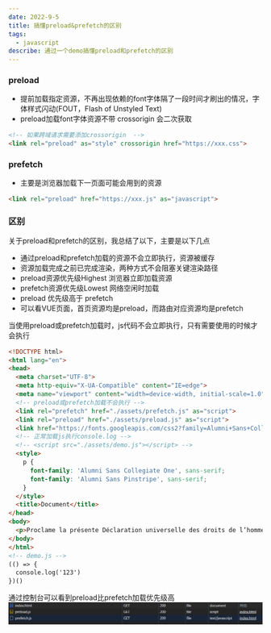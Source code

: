 ```yaml
---
date: 2022-9-5
title: 搞懂preload&prefetch的区别
tags:
  - javascript
describe: 通过一个demo搞懂preload和prefetch的区别
---
```


### preload

- 提前加载指定资源，不再出现依赖的font字体隔了一段时间才刷出的情况，字体样式闪动(FOUT，Flash of Unstyled Text)
- preload加载font字体资源不带 crossorigin 会二次获取
  
```html
<!-- 如果跨域请求需要添加crossorigin  -->
<link rel="preload" as="style" crossorigin href="https://xxx.css">
```

### prefetch

- 主要是浏览器加载下一页面可能会用到的资源

```html
<link rel="preload" href="https://xxx.js" as="javascript">
```

### 区别

关于preload和prefetch的区别，我总结了以下，主要是以下几点

- 通过preload和prefetch加载的资源不会立即执行，资源被缓存
- 资源加载完成之前已完成渲染，两种方式不会阻塞关键渲染路径
- preload资源优先级Highest 浏览器立即加载资源
- prefetch资源优先级Lowest 网络空闲时加载
- preload 优先级高于 prefetch
- 可以看VUE页面，首页资源均是preload，而路由对应资源均是prefetch

当使用preload或prefetch加载时，js代码不会立即执行，只有需要使用的时候才会执行

```html
<!DOCTYPE html>
<html lang="en">
<head>
  <meta charset="UTF-8">
  <meta http-equiv="X-UA-Compatible" content="IE=edge">
  <meta name="viewport" content="width=device-width, initial-scale=1.0">
  <!-- preload或prefetch加载不会执行 -->
  <link rel="prefetch" href="./assets/prefetch.js" as="script">
  <link rel="preload" href="./assets/preload.js" as="script">
  <link href="https://fonts.googleapis.com/css2?family=Alumni+Sans+Collegiate+One&family=Alumni+Sans+Pinstripe&display=swap" crossorigin rel="preload" as="font">
  <!-- 正常加载js执行console.log -->
  <!-- <script src="./assets/demo.js"></script> -->
  <style>
    p {
      font-family: 'Alumni Sans Collegiate One', sans-serif;
      font-family: 'Alumni Sans Pinstripe', sans-serif;
    }
  </style>
  <title>Document</title>
</head>
<body>
  <p>Proclame la présente Déclaration universelle des droits de l’homme</p>
</body>
</html>
<!-- demo.js -->
(() => {
  console.log('123')
})()
```

通过控制台可以看到preload比prefetch加载优先级高
![preload&preftcg.jpg](./images/preload&preftcg.jpg)
